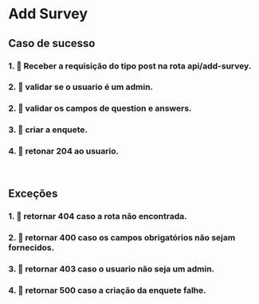 # Add Survey


##  Caso de sucesso


### 1. 🚫 Receber a requisição do tipo post na rota api/add-survey.
### 2. 🚫 validar se o usuario é um admin.
### 2. 🚫 validar os campos de question e answers.
### 3. 🚫 criar a enquete.
### 4. 🚫 retonar 204 ao usuario.

<br/>

## Exceções


### 1. 🚫 retornar 404 caso a rota não encontrada.
### 2. 🚫 retornar 400 caso os campos obrigatórios não sejam fornecidos. 
### 3. 🚫 retornar 403 caso o usuario não seja um admin.
### 4. 🚫 retornar 500 caso a criação da enquete falhe.